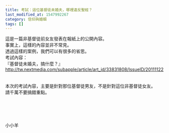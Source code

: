 ```yaml
---
title: 考試：這位基督徒未婚夫，哪裡違反聖經？
last_modified_at: 1547992267
category: 信仰與婚姻
tags: []
---
```


這是一篇非基督徒前女友發表在報紙上的公開內容。<br>事實上，這樣的內容並非不常見。<br>透過這樣的案例，我們可以有很多的省思。<br><!--more-->考試內容：<br>『基督徒未婚夫，搞什麼？』<br>http://tw.nextmedia.com/subapple/article/art_id/33831808/IssueID/20111122<br><br><br>本次的考試內容，主要是針對那位基督徒男友，不是針對這位非基督徒女友。<br>請千萬不要搞錯重點。<br><br><br><br><br><br>小小羊<br><br><br><br><br><br><br>

